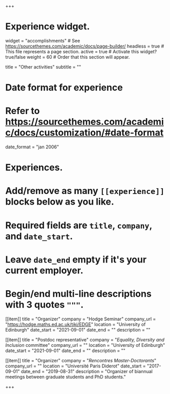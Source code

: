 +++
# Experience widget.
widget = "accomplishments"  # See https://sourcethemes.com/academic/docs/page-builder/
headless = true  # This file represents a page section.
active = true # Activate this widget? true/false
weight = 60  # Order that this section will appear.

title = "Other activities"
subtitle = ""

# Date format for experience
#   Refer to https://sourcethemes.com/academic/docs/customization/#date-format
date_format = "jan 2006"

# Experiences.
#   Add/remove as many `[[experience]]` blocks below as you like.
#   Required fields are `title`, `company`, and `date_start`.
#   Leave `date_end` empty if it's your current employer.
#   Begin/end multi-line descriptions with 3 quotes `"""`.


[[item]]
  title = "Organizer"
  company = "Hodge Seminar"
  company_url = "https://hodge.maths.ed.ac.uk/tiki/EDGE"
  location = "University of Edinburgh"
  date_start = "2021-09-01"
  date_end = ""
  description = ""

[[item]]
  title = "Postdoc representative"
  company = "*Equality, Diversity and Inclusion* committee"
  company_url = ""
  location = "University of Edinburgh"
  date_start = "2021-09-01"
  date_end = ""
  description = ""

[[item]]
  title = "Organizer"
  company = "*Rencontres Master-Doctorants*"
  company_url = ""
  location = "Université Paris Diderot"
  date_start = "2017-09-01"
  date_end = "2019-08-31"
  description = "Organizer of biannual meetings between graduate students and PhD students."

+++
